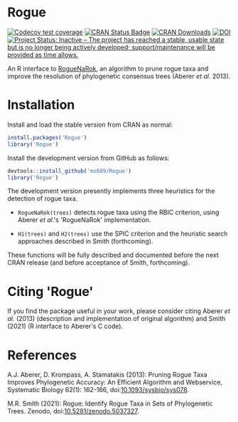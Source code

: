 # Rogue

 [![Codecov test coverage](https://codecov.io/gh/ms609/Roguer/branch/main/graph/badge.svg)](https://codecov.io/gh/ms609/Roguer?branch=main)
[![CRAN Status Badge](http://www.r-pkg.org/badges/version/Rogue)](https://cran.r-project.org/package=Rogue)
[![CRAN Downloads](http://cranlogs.r-pkg.org/badges/Rogue)](https://cran.r-project.org/package=Rogue)
[![DOI](https://zenodo.org/badge/376830950.svg)](https://zenodo.org/badge/latestdoi/376830950)
[![Project Status: Inactive – The project has reached a stable, usable state but is no longer being actively developed; support/maintenance will be provided as time allows.](http://www.repostatus.org/badges/latest/inactive.svg)](http://www.repostatus.org/#inactive)

An R interface to [RogueNaRok](https://rnr.h-its.org/about),
an algorithm to prune rogue taxa and improve the resolution of phylogenetic
consensus trees (Aberer _et al._ 2013).

# Installation

Install and load the stable version from CRAN as normal:
```r
install.packages('Rogue')
library('Rogue')
```

Install the development version from GitHub as follows:
```r
devtools::install_github('ms609/Rogue')
library('Rogue')
```

The development version presently implements three heuristics for the
detection of rogue taxa.

- `RogueNaRok(trees)` detects rogue taxa using the RBIC criterion, using
  Aberer _et al_.'s 'RogueNaRok' implementation.

- `H1(trees)` and `H2(trees)` use the SPIC criterion and the heuristic
  search approaches described in Smith (forthcoming).
  
These functions will be fully described and documented before the next
CRAN release (and before acceptance of Smith, forthcoming).
  

# Citing 'Rogue'

If you find the package useful in your work, please consider citing 
Aberer _et al._ (2013) (description and implementation of original algorithm)
and Smith (2021) (R interface to Aberer's C code).

# References

A.J. Aberer, D. Krompass, A. Stamatakis (2013): Pruning Rogue Taxa Improves
  Phylogenetic Accuracy: An Efficient Algorithm and Webservice, Systematic Biology 62(1):
  162-166, doi:[10.1093/sysbio/sys078](https://dx.doi.org/10.1093/sysbio/sys078).

M.R. Smith (2021): Rogue: Identify Rogue Taxa in Sets of Phylogenetic Trees.
  Zenodo,
  doi:[10.5281/zenodo.5037327](https://dx.doi.org/10.5281/zenodo.5037327).
